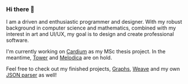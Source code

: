 ### Hi there 👋

I am a driven and enthusiastic programmer and designer. With my robust background in computer science and mathematics, combined with my interest in art and UI/UX, my goal is to design and create professional software.

I'm currently working on [Cardium](https://github.com/levente-varga/Cardium) as my MSc thesis project. In the meantime, [Tower](https://github.com/levente-varga/Tower) and [Melodica](https://github.com/levente-varga/Melodica) are on hold.

Feel free to check out my finished projects, [Graphs](https://github.com/levente-varga/Graphs), [Weave](https://github.com/weave-game/weave) and my own [JSON parser](https://github.com/levente-varga/JsonParser) as well!
